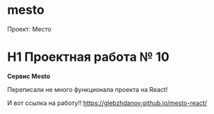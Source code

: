 # mesto
Проект: Место
# H1 Проектная работа № 10
__Сервис Mesto__

Переписали не много функционала проекта на React!

И вот ссылка на работу!!
https://glebzhdanov.github.io/mesto-react/
